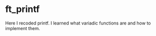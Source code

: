 # ft_printf
Here I recoded printf. I learned what variadic functions are and how to implement them.
